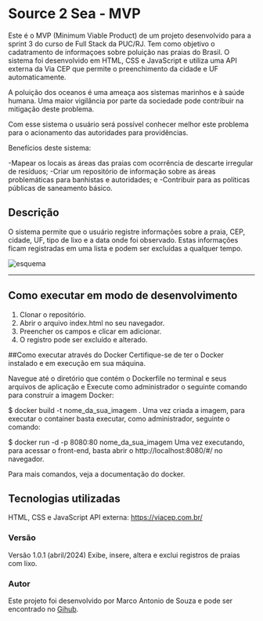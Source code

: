 # Source 2 Sea - MVP

Este é o MVP (Minimum Viable Product) de um projeto desenvolvido para a sprint 3 do curso de Full Stack da PUC/RJ. Tem como objetivo o cadatramento de informaçoes sobre poluição nas praias do Brasil. O sistema foi desenvolvido em HTML, CSS e JavaScript e utiliza uma API externa da Via CEP que permite o preenchimento da cidade e UF automaticamente. 

A poluição dos oceanos é uma ameaça aos sistemas marinhos e à saúde humana. Uma maior vigilância por parte da sociedade pode contribuir na mitigação deste problema.

Com esse sistema o usuário será possível conhecer melhor este problema para o acionamento das autoridades para providências.

Benefícios deste sistema:

-Mapear os locais as áreas das praias com ocorrência de descarte irregular de resíduos; 
-Criar um repositório de informação sobre as áreas problemáticas para banhistas e autoridades; e
-Contribuir para as políticas públicas de saneamento básico.

## Descrição

O sistema permite que o usuário registre informações sobre a praia, CEP, cidade, UF, tipo de lixo e a data onde foi observado. Estas informações ficam registradas em uma lista e podem ser excluídas a qualquer tempo.

![esquema]([https://github.com/souzamasito/puc-rj-sprint3-front-end/blob/main/src/imagem/esquema.png])

---
## Como executar em modo de desenvolvimento

1. Clonar o repositório.
2. Abrir o arquivo index.html no seu navegador.
3. Preencher os campos e clicar em adicionar.
4. O registro pode ser excluído e alterado.

##Como executar através do Docker
Certifique-se de ter o Docker instalado e em execução em sua máquina.

Navegue até o diretório que contém o Dockerfile no terminal e seus arquivos de aplicação e Execute como administrador o seguinte comando para construir a imagem Docker:

$ docker build -t nome_da_sua_imagem .
Uma vez criada a imagem, para executar o container basta executar, como administrador, seguinte o comando:

$ docker run -d -p 8080:80 nome_da_sua_imagem
Uma vez executando, para acessar o front-end, basta abrir o http://localhost:8080/#/ no navegador.

Para mais comandos, veja a documentação do docker.

## Tecnologias utilizadas

HTML, CSS e JavaScript
API externa: https://viacep.com.br/


### Versão

Versão 1.0.1 (abril/2024)
Exibe, insere, altera e exclui registros de praias com lixo.

### Autor

Este projeto foi desenvolvido por Marco Antonio de Souza e pode ser encontrado no [Gihub](https://github.com/souzamasito?tab=repositories).



